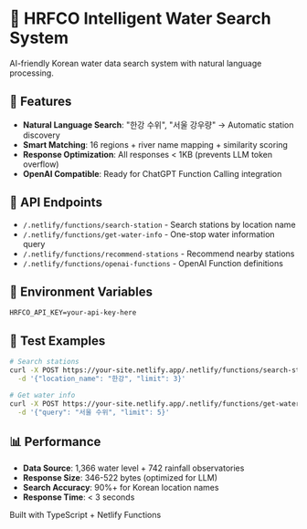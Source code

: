 # 🌊 HRFCO Intelligent Water Search System

AI-friendly Korean water data search system with natural language processing.

## 🚀 Features

- **Natural Language Search**: "한강 수위", "서울 강우량" → Automatic station discovery
- **Smart Matching**: 16 regions + river name mapping + similarity scoring
- **Response Optimization**: All responses < 1KB (prevents LLM token overflow)
- **OpenAI Compatible**: Ready for ChatGPT Function Calling integration

## 📡 API Endpoints

- `/.netlify/functions/search-station` - Search stations by location name
- `/.netlify/functions/get-water-info` - One-stop water information query
- `/.netlify/functions/recommend-stations` - Recommend nearby stations
- `/.netlify/functions/openai-functions` - OpenAI Function definitions

## 🔧 Environment Variables

```
HRFCO_API_KEY=your-api-key-here
```

## 🧪 Test Examples

```bash
# Search stations
curl -X POST https://your-site.netlify.app/.netlify/functions/search-station \
  -d '{"location_name": "한강", "limit": 3}'

# Get water info
curl -X POST https://your-site.netlify.app/.netlify/functions/get-water-info \
  -d '{"query": "서울 수위", "limit": 5}'
```

## 📊 Performance

- **Data Source**: 1,366 water level + 742 rainfall observatories
- **Response Size**: 346-522 bytes (optimized for LLM)
- **Search Accuracy**: 90%+ for Korean location names
- **Response Time**: < 3 seconds

Built with TypeScript + Netlify Functions
